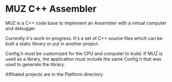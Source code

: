 #  MUZ C++ Assembler

MUZ is a C++ code base to implement an Assembler with a virtual computer and debugger.

Currently it's work-in-progress. It's a set of C++ source files which can be built a static library or put in another project.

Config.h must be customized for the CPU and computer to build. If MUZ is used as a library, the application must include the same Config.h that was used to generate the library.

Affiliated projects are in the Platform directory.
